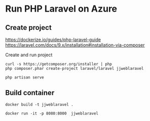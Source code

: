 # Run PHP Laravel on Azure

## Create project

https://dockerize.io/guides/php-laravel-guide
https://laravel.com/docs/9.x/installation#installation-via-composer

Create and run project

```
curl -s https://getcomposer.org/installer | php
php composer.phar create-project laravel/laravel jjweblaravel

php artisan serve
```

## Build container

```
docker build -t jjweblaravel .

docker run -it -p 8080:8000  jjweblaravel 
```

